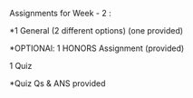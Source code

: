 Assignments for Week - 2 :
 
  *1 General (2 different options) (one provided)
 
  *OPTIONAl: 1 HONORS Assignment (provided)

1 Quiz

  *Quiz Qs & ANS provided
